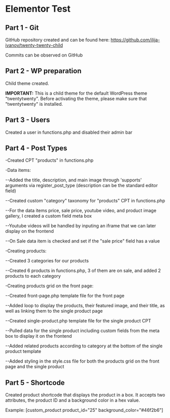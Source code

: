 # Elementor Test

## Part 1 - Git

GitHub repository created and can be found here: https://github.com/ilija-ivanov/twenty-twenty-child

Commits can be observed on GitHub

## Part 2 - WP preparation

Child theme created.

**IMPORTANT:** This is a child theme for the default WordPress theme "twentytwenty". Before activating the theme, please make sure that "twentytwenty" is installed.

## Part 3 - Users

Created a user in functions.php and disabled their admin bar

## Part 4 - Post Types

-Created CPT "products" in functions.php

-Data items:

--Added the title, description, and main image through 'supports' arguments via register_post_type (description can be the standard editor field)

--Created custom "category" taxonomy for "products" CPT in functions.php

--For the data items price, sale price, youtube video, and product image gallery, I created a custom field meta box

--Youtube videos will be handled by inputing an iframe that we can later display on the frontend

--On Sale data item is checked and set if the "sale price" field has a value

-Creating products:

--Created 3 categories for our products

--Created 6 products in functions.php, 3 of them are on sale, and added 2 products to each category

-Creating products grid on the front page:

--Created front-page.php template file for the front page

--Added loop to display the products, their featured image, and their title, as well as linking them to the single product page

--Created single-product.php template file for the single product CPT

--Pulled data for the single product including custom fields from the meta box to display it on the frontend

--Added related products according to category at the bottom of the single product template

--Added styling in the style.css file for both the products grid on the front page and the single product

## Part 5 - Shortcode

Created product shortcode that displays the product in a box. It accepts two attributes, the product ID and a background color in a hex value.

Example: [custom_product product_id="25" background_color="#46f2b6"]
